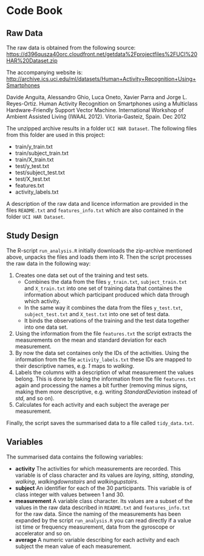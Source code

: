 # Code Book

## Raw Data

The raw data is obtained from the following source: https://d396qusza40orc.cloudfront.net/getdata%2Fprojectfiles%2FUCI%20HAR%20Dataset.zip

The accompanying website is: http://archive.ics.uci.edu/ml/datasets/Human+Activity+Recognition+Using+Smartphones

Davide Anguita, Alessandro Ghio, Luca Oneto, Xavier Parra and Jorge L. Reyes-Ortiz. Human Activity Recognition on Smartphones using a Multiclass Hardware-Friendly Support Vector Machine. International Workshop of Ambient Assisted Living (IWAAL 2012). Vitoria-Gasteiz, Spain. Dec 2012

The unzipped archive results in a folder `UCI HAR Dataset`. The following files from this folder are used in this project:
* train/y_train.txt
* train/subject_train.txt
* train/X_train.txt
* test/y_test.txt
* test/subject_test.txt
* test/X_test.txt
* features.txt
* activity_labels.txt

A description of the raw data and licence information are provided in the files `README.txt` and `features_info.txt` which are also contained in the folder `UCI HAR Dataset`.

## Study Design

The R-script `run_analysis.R` initially downloads the zip-archive mentioned above, unpacks the files and loads them into R. Then the script processes the raw data in the following way:

1. Creates one data set out of the training and test sets.
    * Combines the data from the files `y_train.txt`, `subject_train.txt` and `X_train.txt` into one set of training data that containes the information about which participant produced which data through which activity.
    * In the same way it combines the data from the files `y_test.txt`, `subject_test.txt` and `X_test.txt` into one set of test data.
    * It binds the observations of the training and the test data together into one data set.
2. Using the information from the file `features.txt` the script extracts the measurements on the mean and standard deviation for each measurement.
3. By now the data set containes only the IDs of the activities. Using the information from the file `activity_labels.txt` these IDs are mapped to their descriptive names, e.g. _1_ maps to _walking_.
4. Labels the columns with a description of what measurement the values belong. This is done by taking the information from the file `features.txt` again and processing the names a bit further (removing minus signs, making them more descriptive, e.g. writing _StandardDeviation_ instead of _std_, and so on).
5. Calculates for each activity and each subject the average per measurement.

Finally, the script saves the summarised data to a file called `tidy_data.txt`.

## Variables

The summarised data contains the following variables:

* __activity__ The activities for which measurements are recorded. This variable is of class character and its values are _laying_, _sitting_, _standing_, _walking_, _walkingdownstairs_ and _walkingupstairs_.
* __subject__ An identifier for each of the 30 participants. This variable is of class integer with values between 1 and 30.
* __measurement__ A variable class character. Its values are a subset of the values in the raw data described in `README.txt` and `features_info.txt` for the raw data. Since the naming of the measurements has been expanded by the script `run_analysis.R` you can read directly if a value ist time or frequency measurement, data from the gyroscope or accelerator and so on.
* __average__ A numeric variable describing for each activity and each subject the mean value of each measurement.
